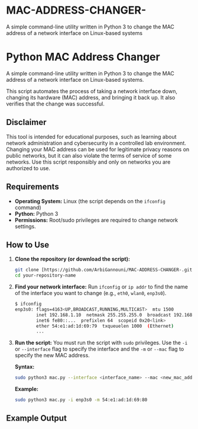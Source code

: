 # MAC-ADDRESS-CHANGER-
A simple command-line utility written in Python 3 to change the MAC address of a network interface on Linux-based systems

# Python MAC Address Changer

A simple command-line utility written in Python 3 to change the MAC address of a network interface on Linux-based systems.

This script automates the process of taking a network interface down, changing its hardware (MAC) address, and bringing it back up. It also verifies that the change was successful.

## Disclaimer

This tool is intended for educational purposes, such as learning about network administration and cybersecurity in a controlled lab environment. Changing your MAC address can be used for legitimate privacy reasons on public networks, but it can also violate the terms of service of some networks. Use this script responsibly and only on networks you are authorized to use.

## Requirements

* **Operating System:** Linux (the script depends on the `ifconfig` command)
* **Python:** Python 3
* **Permissions:** Root/sudo privileges are required to change network settings.

## How to Use

1.  **Clone the repository (or download the script):**
    ```bash
    git clone [https://github.com/ArbiGannouni/MAC-ADDRESS-CHANGER-.git)
    cd your-repository-name
    ```

2.  **Find your network interface:**
    Run `ifconfig` or `ip addr` to find the name of the interface you want to change (e.g., `eth0`, `wlan0`, `enp3s0`).

    ```bash
    $ ifconfig
    enp3s0: flags=4163<UP,BROADCAST,RUNNING,MULTICAST>  mtu 1500
            inet 192.168.1.10  netmask 255.255.255.0  broadcast 192.168.1.255
            inet6 fe80::...  prefixlen 64  scopeid 0x20<link>
            ether 54:e1:ad:1d:69:79  txqueuelen 1000  (Ethernet)
            ...
    ```

3.  **Run the script:**
    You must run the script with `sudo` privileges. Use the `-i` or `--interface` flag to specify the interface and the `-m` or `--mac` flag to specify the new MAC address.

    **Syntax:**
    ```bash
    sudo python3 mac.py --interface <interface_name> --mac <new_mac_address>
    ```

    **Example:**
    ```bash
    sudo python3 mac.py -i enp3s0 -m 54:e1:ad:1d:69:80
    ```

## Example Output
